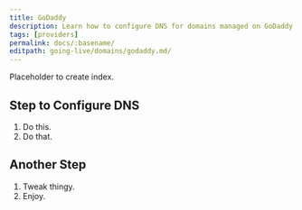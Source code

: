 ```yaml
---
title: GoDaddy
description: Learn how to configure DNS for domains managed on GoDaddy.
tags: [providers]
permalink: docs/:basename/
editpath: going-live/domains/godaddy.md/
---
```

Placeholder to create index.
## Step to Configure DNS
1. Do this.
2. Do that.

## Another Step
1. Tweak thingy.
2. Enjoy.

